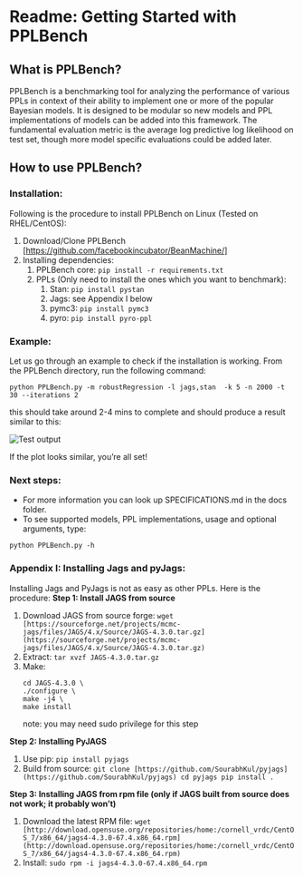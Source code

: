# Readme: Getting Started with PPLBench

## What is PPLBench?

PPLBench is a benchmarking tool for analyzing the performance of various PPLs in context of their ability to implement one or more of the popular Bayesian models. It is designed to be modular so new models and PPL implementations of models can be added into this framework. The fundamental evaluation metric is the average log predictive log likelihood on test set, though more model specific evaluations could be added later.

## How to use PPLBench?

### Installation:

Following is the procedure to install PPLBench on Linux (Tested on RHEL/CentOS):

1. Download/Clone PPLBench [https://github.com/facebookincubator/BeanMachine/]
2. Installing dependencies:
    1. PPLBench core:
        `pip install -r requirements.txt`
    2. PPLs (Only need to install the ones which you want to benchmark):
        1. Stan:
            `pip install pystan`
        2. Jags:
            see Appendix I below
        3. pymc3:
            `pip install pymc3`
        4. pyro:
            `pip install pyro-ppl`

### Example:

Let us go through an example to check if the installation is working. From the PPLBench directory, run the following command:

```
python PPLBench.py -m robustRegression -l jags,stan  -k 5 -n 2000 -t 30 --iterations 2
```

this should take around 2-4 mins to complete and should produce a result similar to this:

![Test output](docs/readme_test_output.png)

If the plot looks similar, you’re all set!

### Next steps:

* For more information you can look up SPECIFICATIONS.md in the docs folder.
* To see supported models, PPL implementations, usage and optional arguments, type:

```
python PPLBench.py -h
```

### Appendix I: Installing Jags and pyJags:

Installing Jags and PyJags is not as easy as other PPLs. Here is the procedure:
****Step 1: Install JAGS from source****

1. Download JAGS from source forge:
    `wget [https://sourceforge.net/projects/mcmc-jags/files/JAGS/4.x/Source/JAGS-4.3.0.tar.gz](https://sourceforge.net/projects/mcmc-jags/files/JAGS/4.x/Source/JAGS-4.3.0.tar.gz)`
2. Extract:
    `tar xvzf JAGS-4.3.0.tar.gz`
3. Make:
    ```
    cd JAGS-4.3.0 \
    ./configure \
    make -j4 \
    make install
    ```
    note: you may need sudo privilege for this step

****Step 2: Installing PyJAGS****

1. Use pip:
    `pip install pyjags`
2. Build from source:
    `git clone [https://github.com/SourabhKul/pyjags](https://github.com/SourabhKul/pyjags)
    cd pyjags
    pip install .`

****Step 3: Installing JAGS from rpm file (**********only****** ******if********** JAGS built from source does not work; it probably won’t)****

1. Download the latest RPM file:
    `wget [http://download.opensuse.org/repositories/home:/cornell_vrdc/CentOS_7/x86_64/jags4-4.3.0-67.4.x86_64.rpm](http://download.opensuse.org/repositories/home:/cornell_vrdc/CentOS_7/x86_64/jags4-4.3.0-67.4.x86_64.rpm)`
2. Install:
    `sudo rpm -i jags4-4.3.0-67.4.x86_64.rpm`
